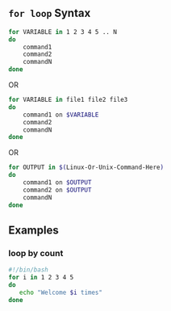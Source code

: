 
## `for loop` Syntax
```bash
for VARIABLE in 1 2 3 4 5 .. N
do
    command1
    command2
    commandN
done
```
OR
```bash
for VARIABLE in file1 file2 file3
do
    command1 on $VARIABLE
    command2
    commandN
done
```
OR
```bash
for OUTPUT in $(Linux-Or-Unix-Command-Here)
do
    command1 on $OUTPUT
    command2 on $OUTPUT
    commandN
done
```

## Examples

### loop by count
```bash
#!/bin/bash
for i in 1 2 3 4 5
do
   echo "Welcome $i times"
done
```


